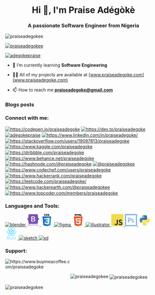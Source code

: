 <h1 align="center">Hi 👋, I'm Praise Adégòkè</h1>
<h3 align="center">A passionate Software Engineer from Nigeria</h3>

<p align="left"> <img src="https://komarev.com/ghpvc/?username=praiseadegokee&label=Profile%20views&color=0e75b6&style=flat" alt="praiseadegokee" /> </p>

<p align="left"> <a href="https://github.com/ryo-ma/github-profile-trophy"><img src="https://github-profile-trophy.vercel.app/?username=praiseadegokee" alt="praiseadegokee" /></a> </p>

<p align="left"> <a href="https://twitter.com/adegokepraise" target="blank"><img src="https://img.shields.io/twitter/follow/adegokepraise?logo=twitter&style=for-the-badge" alt="adegokepraise" /></a> </p>

- 🌱 I’m currently learning **Software Engineering**

- 👨‍💻 All of my projects are available at [www.praiseadegoke.com](www.praiseadegoke.com)

- 📫 How to reach me **praiseadegoke@gmail.com**

### Blogs posts
<!-- BLOG-POST-LIST:START -->
<!-- BLOG-POST-LIST:END -->

<h3 align="left">Connect with me:</h3>
<p align="left">
<a href="https://codepen.io/praiseadegoke" target="blank"><img align="center" src="https://raw.githubusercontent.com/rahuldkjain/github-profile-readme-generator/master/src/images/icons/Social/codepen.svg" alt="https://codepen.io/praiseadegoke" height="30" width="40" /></a>
<a href="https://dev.to/praiseadegoke" target="blank"><img align="center" src="https://raw.githubusercontent.com/rahuldkjain/github-profile-readme-generator/master/src/images/icons/Social/devto.svg" alt="https://dev.to/praiseadegoke" height="30" width="40" /></a>
<a href="https://twitter.com/AdegokePraise" target="blank"><img align="center" src="https://raw.githubusercontent.com/rahuldkjain/github-profile-readme-generator/master/src/images/icons/Social/twitter.svg" alt="adegokepraise" height="30" width="40" /></a>
<a href="https://www.linkedin.com/in/praiseadegoke/" target="blank"><img align="center" src="https://raw.githubusercontent.com/rahuldkjain/github-profile-readme-generator/master/src/images/icons/Social/linked-in-alt.svg" alt="https://www.linkedin.com/in/praiseadegoke/" height="30" width="40" /></a>
<a href="https://stackoverflow.com/users/19097813/praiseadegoke" target="blank"><img align="center" src="https://raw.githubusercontent.com/rahuldkjain/github-profile-readme-generator/master/src/images/icons/Social/stack-overflow.svg" alt="https://stackoverflow.com/users/19097813/praiseadegoke" height="30" width="40" /></a>
<a href="https://www.kaggle.com/praiseadegoke" target="blank"><img align="center" src="https://raw.githubusercontent.com/rahuldkjain/github-profile-readme-generator/master/src/images/icons/Social/kaggle.svg" alt="https://www.kaggle.com/praiseadegoke" height="30" width="40" /></a>
<a href="https://dribbble.com/praiseadegoke" target="blank"><img align="center" src="https://raw.githubusercontent.com/rahuldkjain/github-profile-readme-generator/master/src/images/icons/Social/dribbble.svg" alt="https://dribbble.com/praiseadegoke" height="30" width="40" /></a>
<a href="https://www.behance.net/praiseadegoke" target="blank"><img align="center" src="https://raw.githubusercontent.com/rahuldkjain/github-profile-readme-generator/master/src/images/icons/Social/behance.svg" alt="https://www.behance.net/praiseadegoke" height="30" width="40" /></a>
<a href="https://hashnode.com/@praiseadegoke" target="blank"><img align="center" src="https://raw.githubusercontent.com/rahuldkjain/github-profile-readme-generator/master/src/images/icons/Social/hashnode.svg" alt="https://hashnode.com/@praiseadegoke" height="30" width="40" /></a>
<a href="https://medium.com/@praiseadegokee" target="blank"><img align="center" src="https://raw.githubusercontent.com/rahuldkjain/github-profile-readme-generator/master/src/images/icons/Social/medium.svg" alt="@praiseadegokee" height="30" width="40" /></a>
<a href="https://www.codechef.com/users/praiseadegoke" target="blank"><img align="center" src="https://cdn.jsdelivr.net/npm/simple-icons@3.1.0/icons/codechef.svg" alt="https://www.codechef.com/users/praiseadegoke" height="30" width="40" /></a>
<a href="https://www.hackerrank.com/praiseadegoke" target="blank"><img align="center" src="https://raw.githubusercontent.com/rahuldkjain/github-profile-readme-generator/master/src/images/icons/Social/hackerrank.svg" alt="https://www.hackerrank.com/praiseadegoke" height="30" width="40" /></a>
<a href="https://leetcode.com/praiseadegoke/" target="blank"><img align="center" src="https://raw.githubusercontent.com/rahuldkjain/github-profile-readme-generator/master/src/images/icons/Social/leet-code.svg" alt="https://leetcode.com/praiseadegoke/" height="30" width="40" /></a>
<a href="https://www.hackerearth.com/@praiseadegokee" target="blank"><img align="center" src="https://raw.githubusercontent.com/rahuldkjain/github-profile-readme-generator/master/src/images/icons/Social/hackerearth.svg" alt="https://www.hackerearth.com/@praiseadegokee" height="30" width="40" /></a>
<a href="https://www.topcoder.com/members/praiseadegoke" target="blank"><img align="center" src="https://raw.githubusercontent.com/rahuldkjain/github-profile-readme-generator/master/src/images/icons/Social/topcoder.svg" alt="https://www.topcoder.com/members/praiseadegoke" height="30" width="40" /></a>
</p>
</p>

<h3 align="left">Languages and Tools:</h3>
<p align="left"> <a href="https://www.blender.org/" target="_blank" rel="noreferrer"> <img src="https://download.blender.org/branding/community/blender_community_badge_white.svg" alt="blender" width="40" height="40"/> </a> <a href="https://getbootstrap.com" target="_blank" rel="noreferrer"> <img src="https://raw.githubusercontent.com/devicons/devicon/master/icons/bootstrap/bootstrap-plain-wordmark.svg" alt="bootstrap" width="40" height="40"/> </a> <a href="https://www.w3schools.com/css/" target="_blank" rel="noreferrer"> <img src="https://raw.githubusercontent.com/devicons/devicon/master/icons/css3/css3-original-wordmark.svg" alt="css3" width="40" height="40"/> </a> <a href="https://www.figma.com/" target="_blank" rel="noreferrer"> <img src="https://www.vectorlogo.zone/logos/figma/figma-icon.svg" alt="figma" width="40" height="40"/> </a> <a href="https://www.w3.org/html/" target="_blank" rel="noreferrer"> <img src="https://raw.githubusercontent.com/devicons/devicon/master/icons/html5/html5-original-wordmark.svg" alt="html5" width="40" height="40"/> </a> <a href="https://www.adobe.com/in/products/illustrator.html" target="_blank" rel="noreferrer"> <img src="https://www.vectorlogo.zone/logos/adobe_illustrator/adobe_illustrator-icon.svg" alt="illustrator" width="40" height="40"/> </a> <a href="https://developer.mozilla.org/en-US/docs/Web/JavaScript" target="_blank" rel="noreferrer"> <img src="https://raw.githubusercontent.com/devicons/devicon/master/icons/javascript/javascript-original.svg" alt="javascript" width="40" height="40"/> </a> <a href="https://www.photoshop.com/en" target="_blank" rel="noreferrer"> <img src="https://raw.githubusercontent.com/devicons/devicon/master/icons/photoshop/photoshop-line.svg" alt="photoshop" width="40" height="40"/> </a> <a href="https://www.python.org" target="_blank" rel="noreferrer"> <img src="https://raw.githubusercontent.com/devicons/devicon/master/icons/python/python-original.svg" alt="python" width="40" height="40"/> </a> <a href="https://reactjs.org/" target="_blank" rel="noreferrer"> <img src="https://raw.githubusercontent.com/devicons/devicon/master/icons/react/react-original-wordmark.svg" alt="react" width="40" height="40"/> </a> <a href="https://www.sketch.com/" target="_blank" rel="noreferrer"> <img src="https://www.vectorlogo.zone/logos/sketchapp/sketchapp-icon.svg" alt="sketch" width="40" height="40"/> </a> <a href="https://www.adobe.com/products/xd.html" target="_blank" rel="noreferrer"> <img src="https://cdn.worldvectorlogo.com/logos/adobe-xd.svg" alt="xd" width="40" height="40"/> </a> </p>

<h3 align="left">Support:</h3>
<p><a href="https://www.buymeacoffee.com/https://www.buymeacoffee.com/praiseadegoke"> <img align="left" src="https://cdn.buymeacoffee.com/buttons/v2/default-yellow.png" height="50" width="210" alt="https://www.buymeacoffee.com/praiseadegoke" /></a></p><br><br>

<p><img align="left" src="https://github-readme-stats.vercel.app/api/top-langs?username=praiseadegokee&show_icons=true&locale=en&layout=compact" alt="praiseadegokee" /></p>

<p>&nbsp;<img align="center" src="https://github-readme-stats.vercel.app/api?username=praiseadegokee&show_icons=true&locale=en" alt="praiseadegokee" /></p>

<p><img align="center" src="https://github-readme-streak-stats.herokuapp.com/?user=praiseadegokee&" alt="praiseadegokee" /></p>
